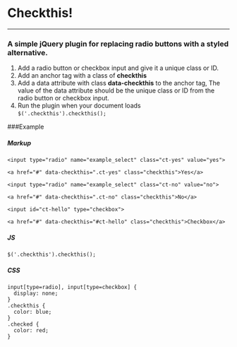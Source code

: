 # Checkthis!
---
### A simple jQuery plugin for replacing radio buttons with a styled alternative.

1. Add a radio button or checkbox input and give it a unique class or ID.
2. Add an anchor tag with a class of **checkthis**
3. Add a data attribute with class **data-checkthis** to the anchor tag, The value of the data attribute should be the unique class or ID from the radio button or checkbox input.
4. Run the plugin when your document loads `$('.checkthis').checkthis();`

###Example
##### Markup
```
<input type="radio" name="example_select" class="ct-yes" value="yes">

<a href="#" data-checkthis=".ct-yes" class="checkthis">Yes</a>

<input type="radio" name="example_select" class="ct-no" value="no">

<a href="#" data-checkthis=".ct-no" class="checkthis">No</a>

<input id="ct-hello" type="checkbox">

<a href="#" data-checkthis="#ct-hello" class="checkthis">Checkbox</a>
```

##### JS
```
$('.checkthis').checkthis();
```

##### CSS
```
input[type=radio], input[type=checkbox] {
  display: none;
}
.checkthis {
  color: blue;
}
.checked {
  color: red;
}
```